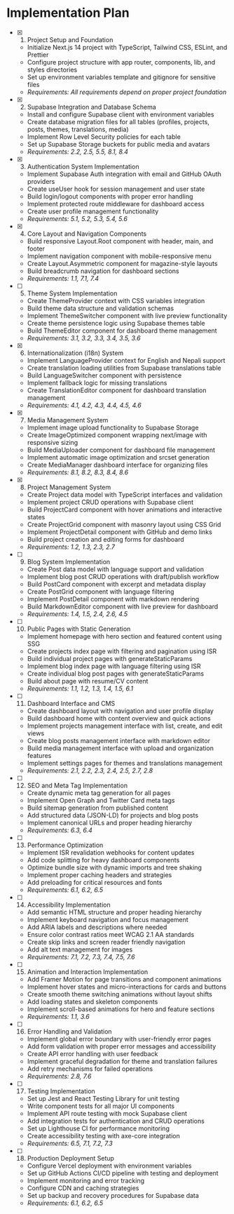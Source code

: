 # Implementation Plan

- [x] 1. Project Setup and Foundation
  - Initialize Next.js 14 project with TypeScript, Tailwind CSS, ESLint, and Prettier
  - Configure project structure with app router, components, lib, and styles directories
  - Set up environment variables template and gitignore for sensitive files
  - _Requirements: All requirements depend on proper project foundation_

- [x] 2. Supabase Integration and Database Schema
  - Install and configure Supabase client with environment variables
  - Create database migration files for all tables (profiles, projects, posts, themes, translations, media)
  - Implement Row Level Security policies for each table
  - Set up Supabase Storage buckets for public media and avatars
  - _Requirements: 2.2, 2.5, 5.5, 8.1, 8.4_

- [x] 3. Authentication System Implementation
  - Implement Supabase Auth integration with email and GitHub OAuth providers
  - Create useUser hook for session management and user state
  - Build login/logout components with proper error handling
  - Implement protected route middleware for dashboard access
  - Create user profile management functionality
  - _Requirements: 5.1, 5.2, 5.3, 5.4, 5.6_

- [x] 4. Core Layout and Navigation Components
  - Build responsive Layout.Root component with header, main, and footer
  - Implement navigation component with mobile-responsive menu
  - Create Layout.Asymmetric component for magazine-style layouts
  - Build breadcrumb navigation for dashboard sections
  - _Requirements: 1.1, 7.1, 7.4_

- [ ] 5. Theme System Implementation
  - Create ThemeProvider context with CSS variables integration
  - Build theme data structure and validation schemas
  - Implement ThemeSwitcher component with live preview functionality
  - Create theme persistence logic using Supabase themes table
  - Build ThemeEditor component for dashboard theme management
  - _Requirements: 3.1, 3.2, 3.3, 3.4, 3.5, 3.6_

- [x] 6. Internationalization (i18n) System
  - Implement LanguageProvider context for English and Nepali support
  - Create translation loading utilities from Supabase translations table
  - Build LanguageSwitcher component with persistence
  - Implement fallback logic for missing translations
  - Create TranslationEditor component for dashboard translation management
  - _Requirements: 4.1, 4.2, 4.3, 4.4, 4.5, 4.6_

- [x] 7. Media Management System
  - Implement image upload functionality to Supabase Storage
  - Create ImageOptimized component wrapping next/image with responsive sizing
  - Build MediaUploader component for dashboard file management
  - Implement automatic image optimization and srcset generation
  - Create MediaManager dashboard interface for organizing files
  - _Requirements: 8.1, 8.2, 8.3, 8.4, 8.6_

- [x] 8. Project Management System
  - Create Project data model with TypeScript interfaces and validation
  - Implement project CRUD operations with Supabase client
  - Build ProjectCard component with hover animations and interactive states
  - Create ProjectGrid component with masonry layout using CSS Grid
  - Implement ProjectDetail component with GitHub and demo links
  - Build project creation and editing forms for dashboard
  - _Requirements: 1.2, 1.3, 2.3, 2.7_

- [ ] 9. Blog System Implementation
  - Create Post data model with language support and validation
  - Implement blog post CRUD operations with draft/publish workflow
  - Build PostCard component with excerpt and metadata display
  - Create PostGrid component with language filtering
  - Implement PostDetail component with markdown rendering
  - Build MarkdownEditor component with live preview for dashboard
  - _Requirements: 1.4, 1.5, 2.4, 2.6, 4.5_

- [ ] 10. Public Pages with Static Generation
  - Implement homepage with hero section and featured content using SSG
  - Create projects index page with filtering and pagination using ISR
  - Build individual project pages with generateStaticParams
  - Implement blog index page with language filtering using ISR
  - Create individual blog post pages with generateStaticParams
  - Build about page with resume/CV content
  - _Requirements: 1.1, 1.2, 1.3, 1.4, 1.5, 6.1_

- [ ] 11. Dashboard Interface and CMS
  - Create dashboard layout with navigation and user profile display
  - Build dashboard home with content overview and quick actions
  - Implement projects management interface with list, create, and edit views
  - Create blog posts management interface with markdown editor
  - Build media management interface with upload and organization features
  - Implement settings pages for themes and translations management
  - _Requirements: 2.1, 2.2, 2.3, 2.4, 2.5, 2.7, 2.8_

- [ ] 12. SEO and Meta Tag Implementation
  - Create dynamic meta tag generation for all pages
  - Implement Open Graph and Twitter Card meta tags
  - Build sitemap generation from published content
  - Add structured data (JSON-LD) for projects and blog posts
  - Implement canonical URLs and proper heading hierarchy
  - _Requirements: 6.3, 6.4_

- [ ] 13. Performance Optimization
  - Implement ISR revalidation webhooks for content updates
  - Add code splitting for heavy dashboard components
  - Optimize bundle size with dynamic imports and tree shaking
  - Implement proper caching headers and strategies
  - Add preloading for critical resources and fonts
  - _Requirements: 6.1, 6.2, 6.5_

- [ ] 14. Accessibility Implementation
  - Add semantic HTML structure and proper heading hierarchy
  - Implement keyboard navigation and focus management
  - Add ARIA labels and descriptions where needed
  - Ensure color contrast ratios meet WCAG 2.1 AA standards
  - Create skip links and screen reader friendly navigation
  - Add alt text management for images
  - _Requirements: 7.1, 7.2, 7.3, 7.4, 7.5, 7.6_

- [ ] 15. Animation and Interaction Implementation
  - Add Framer Motion for page transitions and component animations
  - Implement hover states and micro-interactions for cards and buttons
  - Create smooth theme switching animations without layout shifts
  - Add loading states and skeleton components
  - Implement scroll-based animations for hero and feature sections
  - _Requirements: 1.1, 3.6_

- [ ] 16. Error Handling and Validation
  - Implement global error boundary with user-friendly error pages
  - Add form validation with proper error messages and accessibility
  - Create API error handling with user feedback
  - Implement graceful degradation for theme and translation failures
  - Add retry mechanisms for failed operations
  - _Requirements: 2.8, 7.6_

- [ ] 17. Testing Implementation
  - Set up Jest and React Testing Library for unit testing
  - Write component tests for all major UI components
  - Implement API route testing with mock Supabase client
  - Add integration tests for authentication and CRUD operations
  - Set up Lighthouse CI for performance monitoring
  - Create accessibility testing with axe-core integration
  - _Requirements: 6.5, 7.1, 7.2, 7.3_

- [ ] 18. Production Deployment Setup
  - Configure Vercel deployment with environment variables
  - Set up GitHub Actions CI/CD pipeline with testing and deployment
  - Implement monitoring and error tracking
  - Configure CDN and caching strategies
  - Set up backup and recovery procedures for Supabase data
  - _Requirements: 6.1, 6.2, 6.5_